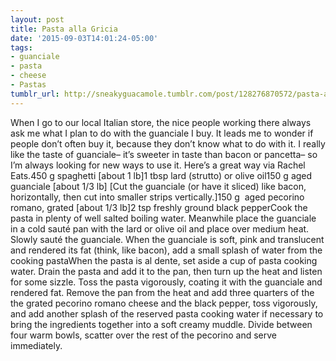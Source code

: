 ```yaml
---
layout: post
title: Pasta alla Gricia
date: '2015-09-03T14:01:24-05:00'
tags:
- guanciale
- pasta
- cheese
- Pastas
tumblr_url: http://sneakyguacamole.tumblr.com/post/128276870572/pasta-alla-gricia
---
```

When I go to our local Italian store, the nice people working there always ask me what I plan to do with the guanciale I buy. It leads me to wonder if people don’t often buy it, because they don’t know what to do with it. I really like the taste of guanciale– it’s sweeter in taste than bacon or pancetta– so I’m always looking for new ways to use it. Here’s a great way via Rachel Eats.450 g spaghetti [about 1 lb]1 tbsp lard (strutto) or olive oil150 g aged guanciale [about 1/3 lb] [Cut the guanciale (or have it sliced) like bacon, horizontally, then cut into smaller strips vertically.]150 g  aged pecorino romano, grated [about 1/3 lb]2 tsp freshly ground black pepperCook the pasta in plenty of well salted boiling water. Meanwhile place the guanciale in a cold sauté pan with the lard or olive oil and place over medium heat. Slowly sauté the guanciale. When the guanciale is soft, pink and translucent and rendered its fat (think, like bacon), add a small splash of water from the cooking pastaWhen the pasta is al dente, set aside a cup of pasta cooking water. Drain the pasta and add it to the pan, then turn up the heat and listen for some sizzle. Toss the pasta vigorously, coating it with the guanciale and rendered fat. Remove the pan from the heat and add three quarters of the the grated pecorino romano cheese and the black pepper, toss vigorously, and add another splash of the reserved pasta cooking water if necessary to bring the ingredients together into a soft creamy muddle. Divide between four warm bowls, scatter over the rest of the pecorino and serve immediately.
